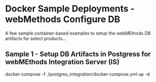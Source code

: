 # Docker Sample Deployments - webMethods Configure DB

A few sample container-based examples to setup the webMEthods DB artifacts for select products...

## Sample 1 - Setup DB Artifacts in Postgress for webMEthods Integration Server (IS)

docker-compose -f ./postgres_integration/docker-compose.yml up -d